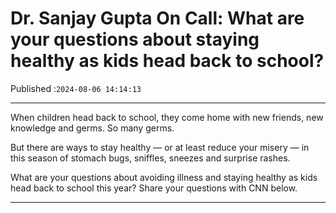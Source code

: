 # Dr. Sanjay Gupta On Call: What are your questions about staying healthy as kids head back to school?

Published :`2024-08-06 14:14:13`

---

When children head back to school, they come home with new friends, new knowledge and germs. So many germs.

But there are ways to stay healthy — or at least reduce your misery — in this season of stomach bugs, sniffles, sneezes and surprise rashes.

What are your questions about avoiding illness and staying healthy as kids head back to school this year? Share your questions with CNN below.

---


